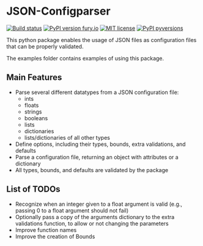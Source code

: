 # JSON-Configparser
[![Build status](https://dev.azure.com/guiilunga/JSON-Configparser/_apis/build/status/GIlunga.JSON-Configparser)](https://dev.azure.com/guiilunga/JSON-Configparser/_build?definitionId=-1)
[![PyPI version fury.io](https://badge.fury.io/py/json-configparser.svg)](https://pypi.org/project/json-configparser/)
[![MIT license](https://img.shields.io/badge/License-MIT-blue.svg)](https://github.com/GIlunga/JSON-Configparser/blob/master/LICENSE)
[![PyPI pyversions](https://img.shields.io/pypi/pyversions/json-configparser.svg)](https://pypi.org/project/json-configparser/)


This python package enables the usage of JSON files as configuration files that can be properly validated.

The examples folder contains examples of using this package.

## Main Features
- Parse several different datatypes from a JSON configuration file:
    - ints
    - floats
    - strings
    - booleans
    - lists
    - dictionaries
    - lists/dictionaries of all other types
- Define options, including their types, bounds, extra validations, and defaults
- Parse a configuration file, returning an object with attributes or a dictionary
- All types, bounds, and defaults are validated by the package
    
## List of TODOs
- Recognize when an integer given to a float argument is valid (e.g., passing 0 to a float argument should not fail)
- Optionally pass a copy of the arguments dictionary to the extra validations function, to allow or not changing the parameters
- Improve function names
- Improve the creation of Bounds